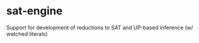# sat-engine
Support for development of reductions to SAT and UP-based inference (w/ watched literals)

